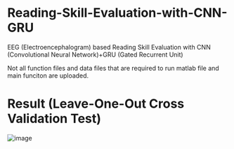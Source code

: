 # Reading-Skill-Evaluation-with-CNN-GRU
EEG (Electroencephalogram) based Reading Skill Evaluation with CNN (Convolutional Neural Network)+GRU (Gated Recurrent Unit)

Not all function files and data files that are required to run matlab file and main funciton are uploaded.

# Result (Leave-One-Out Cross Validation Test)
![image](https://user-images.githubusercontent.com/99788157/175759322-aed7a61a-e327-4e11-8335-e9e7f7638bb8.png)
